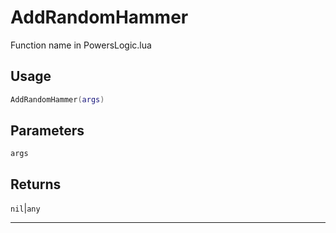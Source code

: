# AddRandomHammer
Function name in PowersLogic.lua
## Usage
```lua
AddRandomHammer(args)
```
## Parameters
`args`
## Returns
`nil`|`any`

---